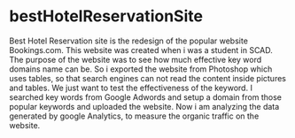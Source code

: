 # bestHotelReservationSite
Best Hotel Reservation site is the redesign of the popular website Bookings.com. This website was created when i was a student in SCAD. The purpose of the website was to see how much effective key word domains name can be. So i exported the website from Photoshop which uses tables, so that search engines can not read the content inside pictures and tables. We just want to test the effectiveness of the keyword. I searched key words from Google Adwords and setup a domain from those popular keywords and uploaded the website. Now i am analyzing the data generated by google Analytics, to measure the organic traffic on the website. 
